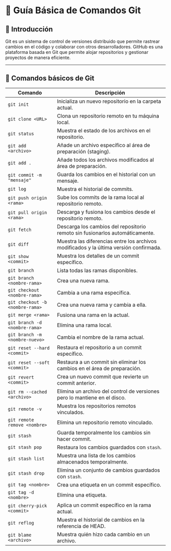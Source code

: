 # 📌 Guía Básica de Comandos Git

## 📝 Introducción
Git es un sistema de control de versiones distribuido que permite rastrear cambios en el código y colaborar con otros desarrolladores. GitHub es una plataforma basada en Git que permite alojar repositorios y gestionar proyectos de manera eficiente.

---

## 📌 Comandos básicos de Git

| Comando | Descripción |
|---------|------------|
| `git init` | Inicializa un nuevo repositorio en la carpeta actual. |
| `git clone <URL>` | Clona un repositorio remoto en tu máquina local. |
| `git status` | Muestra el estado de los archivos en el repositorio. |
| `git add <archivo>` | Añade un archivo específico al área de preparación (staging). |
| `git add .` | Añade todos los archivos modificados al área de preparación. |
| `git commit -m "mensaje"` | Guarda los cambios en el historial con un mensaje. |
| `git log` | Muestra el historial de commits. |
| `git push origin <rama>` | Sube los commits de la rama local al repositorio remoto. |
| `git pull origin <rama>` | Descarga y fusiona los cambios desde el repositorio remoto. |
| `git fetch` | Descarga los cambios del repositorio remoto sin fusionarlos automáticamente. |
| `git diff` | Muestra las diferencias entre los archivos modificados y la última versión confirmada. |
| `git show <commit>` | Muestra los detalles de un commit específico. |
| `git branch` | Lista todas las ramas disponibles. |
| `git branch <nombre-rama>` | Crea una nueva rama. |
| `git checkout <nombre-rama>` | Cambia a una rama específica. |
| `git checkout -b <nombre-rama>` | Crea una nueva rama y cambia a ella. |
| `git merge <rama>` | Fusiona una rama en la actual. |
| `git branch -d <nombre-rama>` | Elimina una rama local. |
| `git branch -m <nombre-nuevo>` | Cambia el nombre de la rama actual. |
| `git reset --hard <commit>` | Restaura el repositorio a un commit específico. |
| `git reset --soft <commit>` | Restaura a un commit sin eliminar los cambios en el área de preparación. |
| `git revert <commit>` | Crea un nuevo commit que revierte un commit anterior. |
| `git rm --cached <archivo>` | Elimina un archivo del control de versiones pero lo mantiene en el disco. |
| `git remote -v` | Muestra los repositorios remotos vinculados. |
| `git remote remove <nombre>` | Elimina un repositorio remoto vinculado. |
| `git stash` | Guarda temporalmente los cambios sin hacer commit. |
| `git stash pop` | Restaura los cambios guardados con `stash`. |
| `git stash list` | Muestra una lista de los cambios almacenados temporalmente. |
| `git stash drop` | Elimina un conjunto de cambios guardados con `stash`. |
| `git tag <nombre>` | Crea una etiqueta en un commit específico. |
| `git tag -d <nombre>` | Elimina una etiqueta. |
| `git cherry-pick <commit>` | Aplica un commit específico en la rama actual. |
| `git reflog` | Muestra el historial de cambios en la referencia de HEAD. |
| `git blame <archivo>` | Muestra quién hizo cada cambio en un archivo. |

